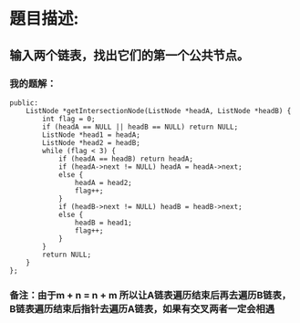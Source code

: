 # 題目描述:
## 输入两个链表，找出它们的第一个公共节点。
### 我的题解：
```cclass Solution {
public:
    ListNode *getIntersectionNode(ListNode *headA, ListNode *headB) {
        int flag = 0;
        if (headA == NULL || headB == NULL) return NULL;
        ListNode *head1 = headA;
        ListNode *head2 = headB;
        while (flag < 3) {
            if (headA == headB) return headA;
            if (headA->next != NULL) headA = headA->next;
            else {
                headA = head2;
                flag++;
            }
            if (headB->next != NULL) headB = headB->next;
            else {
                headB = head1;
                flag++;
            }
        }
        return NULL;
    }
};
```
### **备注**：由于m + n = n + m 所以让A链表遍历结束后再去遍历B链表，B链表遍历结束后指针去遍历A链表，如果有交叉两者一定会相遇